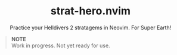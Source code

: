 
<h1 align='center'>
  strat-hero.nvim
</h1>

<p align='center'>
  Practice your Helldivers 2 stratagems in Neovim. For Super Earth!
</p>

> **NOTE** <br/>
> Work in progress. Not yet ready for use.<br/>
